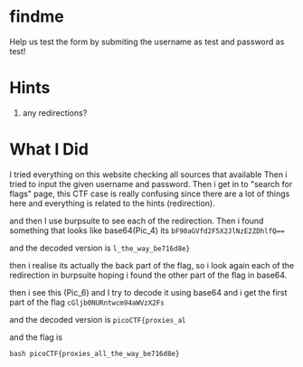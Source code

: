 # findme

Help us test the form by submiting the username as test and password as test!


# Hints
1. any redirections?

# What I Did

I tried everything on this website checking all sources that available
Then i tried to input the given username and password. Then i get in to
"search for flags" page, this CTF case is really confusing since there are
a lot of things here and everything is related to the hints (redirection).

and then I use burpsuite to see each of the redirection. Then i found something
that looks like base64(Pic_4) its
``` bF90aGVfd2F5X2JlNzE2ZDhlfQ== ```

and the decoded version is 
``` l_the_way_be716d8e} ```

then i realise its actually the back part of the flag,
so i look again each of the redirection in burpsuite
hoping i found the other part of the flag in base64.

then i see this (Pic_6) and I try to decode it using
base64 and i get the first part of the flag
``` cGljb0NURntwcm94aWVzX2Fs ```

and the decoded version is
``` picoCTF{proxies_al ``` 

and the flag is 

```bash picoCTF{proxies_all_the_way_be716d8e}```
